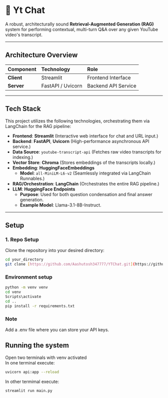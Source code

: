 # 💬 Yt Chat

A robust, architecturally sound **Retrieval-Augmented Generation (RAG)** system for performing contextual, multi-turn Q&A over any given YouTube video's transcript.

---

## Architecture Overview

| Component | Technology | Role |
| :--- | :--- | :--- |
| **Client** | Streamlit | Frontend Interface |
| **Server** | FastAPI / Uvicorn | Backend API Service |

---

## Tech Stack

This project utilizes the following technologies, orchestrating them via LangChain for the RAG pipeline:

* **Frontend**: **Streamlit** (Interactive web interface for chat and URL input.)
* **Backend**: **FastAPI**, **Uvicorn** (High-performance asynchronous API service.)
* **Data Source**: `youtube-transcript-api` (Fetches raw video transcripts for indexing.)
* **Vector Store**: **Chroma** (Stores embeddings of the transcripts locally.)
* **Embedding**: **HuggingFaceEmbeddings**
    * **Model**: `all-MiniLM-L6-v2` (Seamlessly integrated via LangChain Runnables.)
* **RAG/Orchestration**: **LangChain** (Orchestrates the entire RAG pipeline.)
* **LLM**: **HuggingFace Endpoints**
    * **Purpose**: Used for both question condensation and final answer generation.
    * **Example Model**: Llama-3.1-8B-Instruct.

---

##  Setup

### 1. Repo Setup

Clone the repository into your desired directory:

```bash
cd your_directory
git clone [https://github.com/Aashutosh347777/YTChat.git](https://github.com/Aashutosh347777/YTChat.git)
```

### Environment setup
```bash
python -m venv venv
cd venv
Scripts\activate
cd ..
pip install -r requirements.txt
```

### Note
Add a .env file where you can store your API keys.

## Running the system
Open two terminals with venv activated <br>
In one terminal execute: <br>
```bash
uvicorn api:app --reload
```

In other termimal execute:<br>
```bash
streamlit run main.py
```
